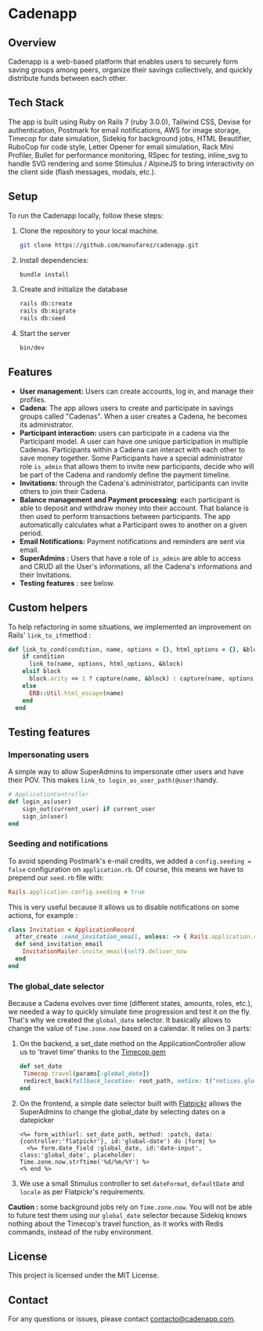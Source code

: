 # Cadenapp

## Overview

Cadenapp is a web-based platform that enables users to securely form saving groups among peers, organize their savings collectively, and quickly distribute funds between each other.

## Tech Stack

The app is built using Ruby on Rails 7 (ruby 3.0.0), Tailwind CSS, Devise for authentication, Postmark for email notifications, AWS for image storage, Timecop for date simulation, Sidekiq for background jobs, HTML Beautifier, RuboCop for code style, Letter Opener for email simulation, Rack Mini Profiler, Bullet for performance monitoring, RSpec for testing, inline_svg to handle SVG rendering and some Stimulus / AlpineJS to bring interactivity on the client side (flash messages, modals, etc.).

## Setup

To run the Cadenapp locally, follow these steps:

1. Clone the repository to your local machine.

   ```bash
   git clone https://github.com/manufarez/cadenapp.git
   ```

2. Install dependencies:

   ```bash
   bundle install
   ```

3. Create and initialize the database

   ```bash
   rails db:create
   rails db:migrate
   rails db:seed
   ```

4. Start the server

   ```bash
   bin/dev
   ```

## Features

- **User management:** Users can create accounts, log in, and manage their profiles.
- **Cadena**: The app allows users to create and participate in savings groups called "Cadenas". When a user creates a Cadena, he becomes its administrator.
- **Participant interaction:** users can participate in a cadena via the Participant model. A user can have one unique participation in multiple Cadenas. Participants within a Cadena can interact with each other to save money together. Some Participants have a special administrator role `is_admin` that allows them to invite new participants, decide who will be part of the Cadena and randomly define the payment timeline.
- **Invitations:** through the Cadena's administrator, participants can invite others to join their Cadena.
- **Balance management and Payment processing**: each participant is able to deposit and withdraw money into their account. That balance is then used to perform transactions between participants. The app automatically calculates what a Participant owes to another on a given period.
- **Email Notifications:** Payment notifications and reminders are sent via email.
- **SuperAdmins :** Users that have a role of `is_admin` are able to access and CRUD all the User's informations, all the Cadena's informations and their Invitations.
- **Testing features** : see below.

## Custom helpers

To help refactoring in some situations, we implemented an improvement on Rails' `link_to_if`method :

```ruby
def link_to_cond(condition, name, options = {}, html_options = {}, &block)
    if condition
      link_to(name, options, html_options, &block)
    elsif block
      block.arity <= 1 ? capture(name, &block) : capture(name, options, html_options, &block)
    else
      ERB::Util.html_escape(name)
    end
  end
```

## Testing features

### Impersonating users

A simple way to allow SuperAdmins to impersonate other users and have their POV. This makes `link_to login_as_user_path(@user)`handy.

```ruby
# ApplicationController
def login_as(user)
	sign_out(current_user) if current_user
	sign_in(user)
end
```

### Seeding and notifications

To avoid spending Postmark's e-mail credits, we added a `config.seeding = false` configuration on `application.rb`. Of course, this means we have to prepend our `seed.rb` file with:

```ruby
Rails.application.config.seeding = true
```

This is very useful because it allows us to disable notifications on some actions, for example :

```ruby
class Invitation < ApplicationRecord
  after_create :send_invitation_email, unless: -> { Rails.application.config.seeding }
  def send_invitation_email
    InvitationMailer.invite_email(self).deliver_now
  end
end
```

### The global_date selector

Because a Cadena evolves over time (different states, amounts, roles, etc.), we needed a way to quickly simulate time progression and test it on the fly. That's why we created the `global_date` selector. It basically allows to change the value of `Time.zone.now` based on a calendar. It relies on 3 parts:

1. On the backend, a set_date method on the ApplicationController allow us to 'travel time' thanks to the [Timecop gem](https://github.com/travisjeffery/timecop)

   ```ruby
   def set_date
   	Timecop.travel(params[:global_date])
   	redirect_back(fallback_location: root_path, notice: t("notices.global_date", global_date: Time.zone.now.strftime('%d/%m/%Y')))
   end
   ```

2. On the frontend, a simple date selector built with [Flatpickr](https://flatpickr.js.org/) allows the SuperAdmins to change the global_date by selecting dates on a datepicker

   ```erb
   <%= form_with(url: set_date_path, method: :patch, data:{controller:'flatpickr'}, id:'global-date') do |form| %>
     <%= form.date_field :global_date, id:'date-input', class:'global_date', placeholder: Time.zone.now.strftime('%d/%m/%Y') %>
   <% end %>
   ```

3. We use a small Stimulus controller to set `dateFormat`, `defaultDate` and `locale` as per Flatpickr's requirements.

**Caution :** some background jobs rely on `Time.zone.now`. You will not be able to future test them using our `global_date` selector because Sidekiq knows nothing about the Timecop's travel function, as it works with Redis commands, instead of the ruby environment.

## License

This project is licensed under the MIT License.

## Contact

For any questions or issues, please contact contacto@cadenapp.com.
